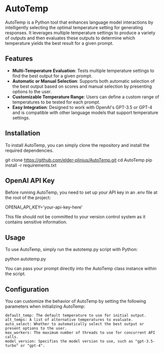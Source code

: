 # AutoTemp

AutoTemp is a Python tool that enhances language model interactions by intelligently selecting the optimal temperature setting for generating responses. It leverages multiple temperature settings to produce a variety of outputs and then evaluates these outputs to determine which temperature yields the best result for a given prompt.

## Features

- **Multi-Temperature Evaluation**: Tests multiple temperature settings to find the best output for a given prompt.
- **Automatic or Manual Selection**: Supports both automatic selection of the best output based on scores and manual selection by presenting options to the user.
- **Customizable Temperature Range**: Users can define a custom range of temperatures to be tested for each prompt.
- **Easy Integration**: Designed to work with OpenAI's GPT-3.5 or GPT-4 and is compatible with other language models that support temperature settings.

## Installation

To install AutoTemp, you can simply clone the repository and install the required dependencies.


git clone https://github.com/elder-plinius/AutoTemp.git
cd AutoTemp
pip install -r requirements.txt

## OpenAI API Key

Before running AutoTemp, you need to set up your API key in an .env file at the root of the project:

OPENAI_API_KEY='your-api-key-here'

This file should not be committed to your version control system as it contains sensitive information.

## Usage

To use AutoTemp, simply run the autotemp.py script with Python:

python autotemp.py


You can pass your prompt directly into the AutoTemp class instance within the script.


## Configuration

You can customize the behavior of AutoTemp by setting the following parameters when initializing AutoTemp:

    default_temp: The default temperature to use for initial output.
    alt_temps: A list of alternative temperatures to evaluate.
    auto_select: Whether to automatically select the best output or present options to the user.
    max_workers: The maximum number of threads to use for concurrent API calls.
    model_version: Specifies the model version to use, such as "gpt-3.5-turbo" or "gpt-4".

